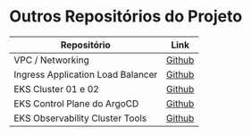 # Outros Repositórios do Projeto

| Repositório                       | Link                                                                                                                  |
|-----------------------------------|-----------------------------------------------------------------------------------------------------------------------|
| VPC / Networking                  | [Github](https://github.com/msfidelis/linuxtips-curso-containers-aws-eks-networking)                                  |
| Ingress Application Load Balancer | [Github](https://github.com/msfidelis/linuxtips-curso-containers-aws-eks-multicluster-management/tree/main/ingress)   |
| EKS Cluster 01 e 02               | [Github](https://github.com/msfidelis/linuxtips-curso-containers-aws-eks-multicluster-management/tree/main/clusters)  |
| EKS Control Plane do ArgoCD       | [Github](https://github.com/msfidelis/linuxtips-curso-containers-aws-eks-multicluster-management/tree/main/clusters)  |
| EKS Observability Cluster Tools   | [Github](https://github.com/msfidelis/linuxtips-curso-containers-aws-eks-observability-cluster)                       |